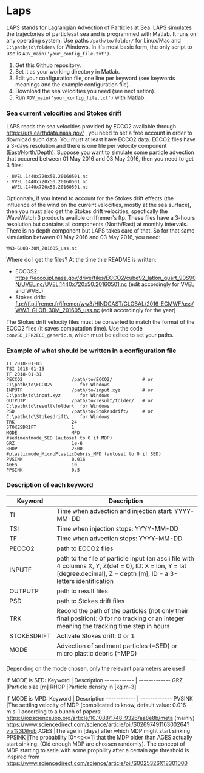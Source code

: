 # Laps
LAPS stands for Lagrangian Advection of Particles at Sea. LAPS simulates the trajectories of particlesat sea and is programmed with Matlab. It runs on any operating system. Use paths ``` /path/to/folder/ ``` for Linux/Mac and ``` C:\path\to\folder\ ``` for Windows. In it's most basic form, the only script to use is ```ADV_main('your_config_file.txt')```.

1. Get this Github repository.
2. Set it as your working directory in Matlab.
3. Edit your configuration file, one line per keyword (see keywords meanings and the example configuration file).
4. Download the sea velocities you need (see next setion).
5. Run ```ADV_main('your_config_file.txt')``` with Matlab.

### Sea current velocities and Stokes drift
LAPS reads the sea velocities provided by ECCO2 available through https://urs.earthdata.nasa.gov/ , you need to set a free account in order to download such data. You must at least have ECCO2 data. ECCO2 files have a 3-days resolution and there is one file per velocity component (East/North/Depth). Suppose you want to simulate some particle advection that occured between 01 May 2016 and 03 May 2016, then you need to get 3 files: 
```
- UVEL.1440x720x50.20160501.nc
- VVEL.1440x720x50.20160501.nc
- WVEL.1440x720x50.20160501.nc
```
Optionnaly, if you intend to account for the Stokes drift effects (the influence of the wind on the current velocities, mostly at the sea surface), then you must also get the Stokes drift velocities, specfically the WaveWatch 3 products availble on Ifremer's ftp. These files have a 3-hours resolution but contains all components (North/East) at monthly intervals. There is no depth component but LAPS takes care of that. So for that same simulation between 01 May 2016 and 03 May 2016, you need:
```
WW3-GLOB-30M_201605_uss.nc
```
Where do I get the files? At the time thie README is written:
- ECCOS2: https://ecco.jpl.nasa.gov/drive/files/ECCO2/cube92_latlon_quart_90S90N/UVEL.nc/UVEL.1440x720x50.20160501.nc  (edit accordingly for VVEL and WVEL)
- Stokes drift: ftp://ftp.ifremer.fr/ifremer/ww3/HINDCAST/GLOBAL/2016_ECMWF/uss/WW3-GLOB-30M_201605_uss.nc  (edit accordingly for the year)

The Stokes drift velocity files must be converted to match the format of the ECCO2 files (it saves computation time). Use the code ```convSD_IFR2ECC_generic.m```, which must be edited to set your paths.

### Example of what should be written in a configuration file
```
TI 2018-01-03
TSI 2018-01-15
TF 2018-01-31
PECCO2                  /path/to/ECCO2/           # or C:\path\to\ECCO2\          for Windows 
INPUTF                  /path/to/input.xyz        # or C:\path\to\input.xyz       for Windows
OUTPUTP                 /path/to/result/folder/   # or C:\path\to\result\folder\  for Windows
PSD                     /path/to/Stokesdrift/     # or C:\path\to\Stokesdrift\    for Windows
TRK                     24
STOKESDRIFT             1
MODE                    MPD
#sedimentmode_SED (autoset to 0 if MDP)
GRZ                     1e-6
RHOP                    2500
#plasticmode_MicroPlasticDebris_MPD (autoset to 0 if SED)
PVSINK                  0.016
AGES                    10
PPSINK                  0.5
```

### Description of each keyword
Keyword | Description
------------ | -------------
TI		|Time when advection and injection start: YYYY-MM-DD
TSI		|Time when injection stops: YYYY-MM-DD
TF 		|Time when advection stops: YYYY-MM-DD
PECCO2		|path to ECCO2 files
INPUTF 		|path to the file of particle input (an ascii file with 4 columns X, Y, Z(def = 0), ID: X = lon, Y = lat [degree.decimal], Z = depth [m], ID = a 3-letters identification
OUTPUTP 	|path to result files
PSD 		|path to Stokes drift files
TRK 		|Record the path of the particles (not only their final position): 0 for no tracking or an integer meaning the tracking time step in hours
STOKESDRIFT 	|Activate Stokes drift: 0 or 1
MODE            |Advection of sediment particles (=SED) or micro plastic debris (=MPD)

Depending on the mode chosen, only the relevant parameters are used

If MODE is SED:
Keyword | Description
------------ | -------------
GRZ             |Particle size [m]
RHOP            |Particle density in [kg.m-3]

If MODE is MPD:
Keyword | Description
------------ | -------------
PVSINK          |The settling velocity of MDP (complicated to know, default value: 0.016 m.s-1 according to a bunch of papers: https://iopscience.iop.org/article/10.1088/1748-9326/aa8e8b/meta (mainly) https://www.sciencedirect.com/science/article/pii/S0269749116300264?via%3Dihub
AGES            |The age in [days] after which MDP might start sinking
PPSINK          |The probability [0=<p<=1] that the MDP older than AGES actually start sinking. (Old enough MDP are chossen randomly). The concept of MDP starting to setle with some propbility after a certain age threshold is inspired from https://www.sciencedirect.com/science/article/pii/S0025326X18301000
